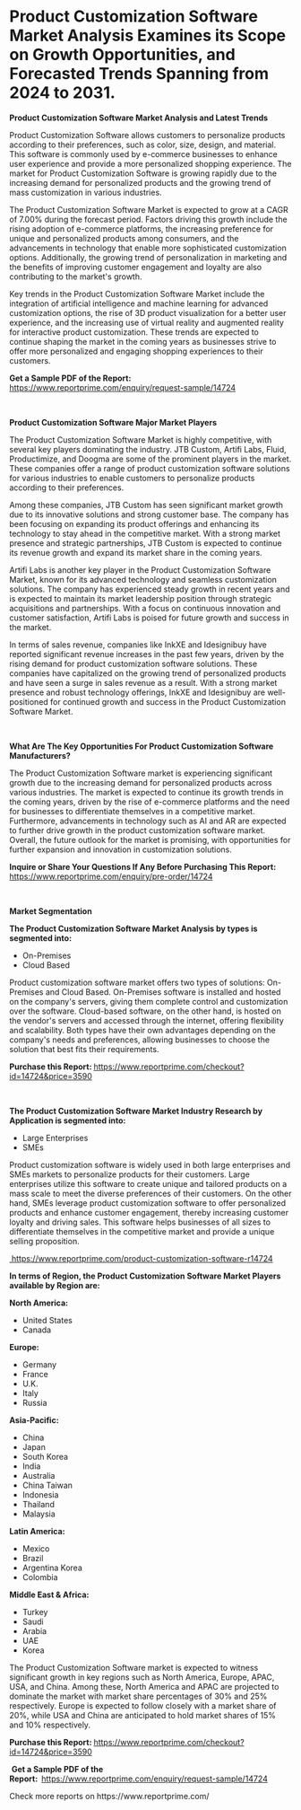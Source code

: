 <p><h1>Product Customization Software Market Analysis Examines its Scope on Growth Opportunities, and Forecasted Trends Spanning from 2024 to 2031.</h1></p><p><strong>Product Customization Software Market Analysis and Latest Trends</strong></p>
<p><p>Product Customization Software allows customers to personalize products according to their preferences, such as color, size, design, and material. This software is commonly used by e-commerce businesses to enhance user experience and provide a more personalized shopping experience. The market for Product Customization Software is growing rapidly due to the increasing demand for personalized products and the growing trend of mass customization in various industries.</p><p>The Product Customization Software Market is expected to grow at a CAGR of 7.00% during the forecast period. Factors driving this growth include the rising adoption of e-commerce platforms, the increasing preference for unique and personalized products among consumers, and the advancements in technology that enable more sophisticated customization options. Additionally, the growing trend of personalization in marketing and the benefits of improving customer engagement and loyalty are also contributing to the market's growth.</p><p>Key trends in the Product Customization Software Market include the integration of artificial intelligence and machine learning for advanced customization options, the rise of 3D product visualization for a better user experience, and the increasing use of virtual reality and augmented reality for interactive product customization. These trends are expected to continue shaping the market in the coming years as businesses strive to offer more personalized and engaging shopping experiences to their customers.</p></p>
<p><strong>Get a Sample PDF of the Report:&nbsp;</strong> <a href="https://www.reportprime.com/enquiry/request-sample/14724">https://www.reportprime.com/enquiry/request-sample/14724</a></p>
<p>&nbsp;</p>
<p><strong>Product Customization Software Major Market Players</strong></p>
<p><p>The Product Customization Software Market is highly competitive, with several key players dominating the industry. JTB Custom, Artifi Labs, Fluid, Productimize, and Doogma are some of the prominent players in the market. These companies offer a range of product customization software solutions for various industries to enable customers to personalize products according to their preferences.</p><p>Among these companies, JTB Custom has seen significant market growth due to its innovative solutions and strong customer base. The company has been focusing on expanding its product offerings and enhancing its technology to stay ahead in the competitive market. With a strong market presence and strategic partnerships, JTB Custom is expected to continue its revenue growth and expand its market share in the coming years.</p><p>Artifi Labs is another key player in the Product Customization Software Market, known for its advanced technology and seamless customization solutions. The company has experienced steady growth in recent years and is expected to maintain its market leadership position through strategic acquisitions and partnerships. With a focus on continuous innovation and customer satisfaction, Artifi Labs is poised for future growth and success in the market.</p><p>In terms of sales revenue, companies like InkXE and Idesignibuy have reported significant revenue increases in the past few years, driven by the rising demand for product customization software solutions. These companies have capitalized on the growing trend of personalized products and have seen a surge in sales revenue as a result. With a strong market presence and robust technology offerings, InkXE and Idesignibuy are well-positioned for continued growth and success in the Product Customization Software Market.</p></p>
<p>&nbsp;</p>
<p><strong>What Are The Key Opportunities For Product Customization Software Manufacturers?</strong></p>
<p><p>The Product Customization Software market is experiencing significant growth due to the increasing demand for personalized products across various industries. The market is expected to continue its growth trends in the coming years, driven by the rise of e-commerce platforms and the need for businesses to differentiate themselves in a competitive market. Furthermore, advancements in technology such as AI and AR are expected to further drive growth in the product customization software market. Overall, the future outlook for the market is promising, with opportunities for further expansion and innovation in customization solutions.</p></p>
<p><strong>Inquire or Share Your Questions If Any Before Purchasing This Report:</strong> <a href="https://www.reportprime.com/enquiry/pre-order/14724">https://www.reportprime.com/enquiry/pre-order/14724</a></p>
<p>&nbsp;</p>
<p><strong>Market Segmentation</strong></p>
<p><strong>The Product Customization Software Market Analysis by types is segmented into:</strong></p>
<p><ul><li>On-Premises</li><li>Cloud Based</li></ul></p>
<p><p>Product customization software market offers two types of solutions: On-Premises and Cloud Based. On-Premises software is installed and hosted on the company's servers, giving them complete control and customization over the software. Cloud-based software, on the other hand, is hosted on the vendor's servers and accessed through the internet, offering flexibility and scalability. Both types have their own advantages depending on the company's needs and preferences, allowing businesses to choose the solution that best fits their requirements.</p></p>
<p><strong>Purchase this Report:&nbsp;</strong><a href="https://www.reportprime.com/checkout?id=14724&price=3590">https://www.reportprime.com/checkout?id=14724&price=3590</a></p>
<p>&nbsp;</p>
<p><strong>The Product Customization Software Market Industry Research by Application is segmented into:</strong></p>
<p><ul><li>Large Enterprises</li><li>SMEs</li></ul></p>
<p><p>Product customization software is widely used in both large enterprises and SMEs markets to personalize products for their customers. Large enterprises utilize this software to create unique and tailored products on a mass scale to meet the diverse preferences of their customers. On the other hand, SMEs leverage product customization software to offer personalized products and enhance customer engagement, thereby increasing customer loyalty and driving sales. This software helps businesses of all sizes to differentiate themselves in the competitive market and provide a unique selling proposition.</p></p>
<p><a href="https://www.reportprime.com/product-customization-software-r14724">&nbsp;https://www.reportprime.com/product-customization-software-r14724</a></p>
<p><strong>In terms of Region, the Product Customization Software Market Players available by Region are:</strong></p>
<p>
    <p> <strong> North America: </strong>
        <ul>
            <li>United States</li>
            <li>Canada</li>
        </ul>
        </p> 
    <p> <strong> Europe: </strong>
        <ul>
            <li>Germany</li>
            <li>France</li>
            <li>U.K.</li>
            <li>Italy</li>
            <li>Russia</li>
        </ul>
        </p> 
    <p> <strong> Asia-Pacific: </strong>
        <ul>
            <li>China</li>
            <li>Japan</li>
            <li>South Korea</li>
            <li>India</li>
            <li>Australia</li>
            <li>China Taiwan</li>
            <li>Indonesia</li>
            <li>Thailand</li>
            <li>Malaysia</li>
        </ul>
        </p> 
    <p> <strong> Latin America: </strong>
        <ul>
            <li>Mexico</li>
            <li>Brazil</li>
            <li>Argentina Korea</li>
            <li>Colombia</li>
        </ul>
        </p> 
    <p> <strong> Middle East & Africa: </strong>
        <ul>
            <li>Turkey</li>
            <li>Saudi</li>
            <li>Arabia</li>
            <li>UAE</li>
            <li>Korea</li>
        </ul>
    </p>
    </p>
<p><p>The Product Customization Software market is expected to witness significant growth in key regions such as North America, Europe, APAC, USA, and China. Among these, North America and APAC are projected to dominate the market with market share percentages of 30% and 25% respectively. Europe is expected to follow closely with a market share of 20%, while USA and China are anticipated to hold market shares of 15% and 10% respectively.</p></p>
<p><strong>Purchase this Report: </strong><a href="https://www.reportprime.com/checkout?id=14724&price=3590">https://www.reportprime.com/checkout?id=14724&price=3590</a></p>
<p>&nbsp;<strong>Get a Sample PDF of the Report:&nbsp;&nbsp;</strong><a href="https://www.reportprime.com/enquiry/request-sample/14724">https://www.reportprime.com/enquiry/request-sample/14724</a></p>
<p><strong></strong></p>
<p>Check more reports on https://www.reportprime.com/</p>